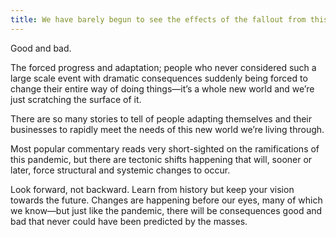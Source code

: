```yaml
---
title: We have barely begun to see the effects of the fallout from this pandemic
---
```

Good and bad.

The forced progress and adaptation; people who never considered such a large scale event with dramatic consequences suddenly being forced to change their entire way of doing things—it’s a whole new world and we’re just scratching the surface of it.

There are so many stories to tell of people adapting themselves and their businesses to rapidly meet the needs of this new world we’re living through.

Most popular commentary reads very short-sighted on the ramifications of this pandemic, but there are tectonic shifts happening that will, sooner or later, force structural and systemic changes to occur.

Look forward, not backward. Learn from history but keep your vision towards the future. Changes are happening before our eyes, many of which we know—but just like the pandemic, there will be consequences good and bad that never could have been predicted by the masses.

